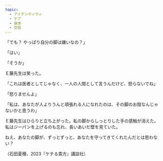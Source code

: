 ```yaml
---
topic:
  - アイデンティティ
  - ケア
  - 身体
  - 受容
---
```

「でも？ やっぱり自分の脚は嫌いなの？」

「はい」

「そうか」

Ｅ藤先生は笑った。

「これは医者としてじゃなく、一人の人間として言うんだけど、怒らないでね」

「怒りませんよ」

「私は、あなたが人よりうんと頑張れる人になれたのは、その脚のお陰なんじゃないかと思うわ」

Ｅ藤先生はひらりと立ち上がった。私の脚からしっとりした手の感触が消えた。私はジーパンを上げるのも忘れ、長いあいだ壁を見ていた。

ねえ、あなたの脚が、ずっとずっと、あなたを守ってきてくれたんだとは思わない？

（石田夏穂、2023『ケチる貴方』講談社）